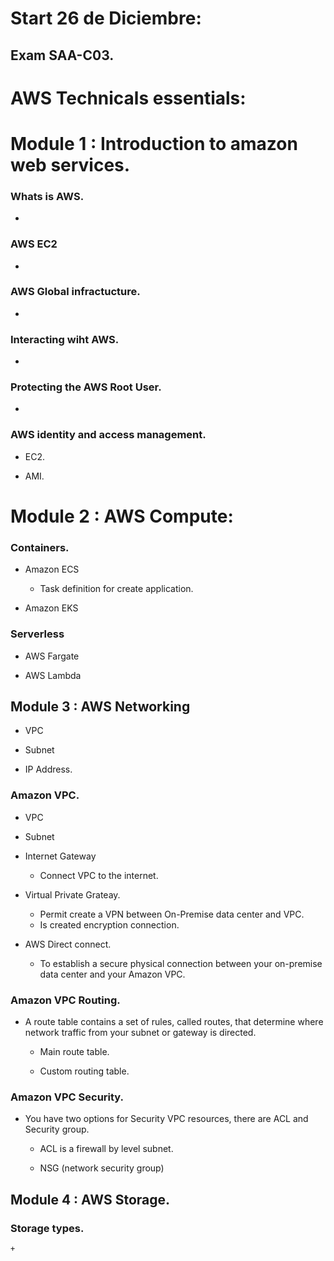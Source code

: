 # Start 26 de Diciembre:
## Exam SAA-C03.



# AWS Technicals essentials:


# Module 1 : Introduction to amazon web services.


### Whats is AWS.

+

### AWS EC2

+

### AWS Global infractucture.

+

### Interacting wiht AWS.

+

### Protecting the AWS Root User.

+

### AWS identity and access management.

+ EC2.

+ AMI.


# Module 2 : AWS Compute:

### Containers.

+ Amazon ECS

    + Task definition for create application.

+ Amazon EKS

### Serverless

+ AWS Fargate

+ AWS Lambda

## Module 3 : AWS Networking 

+ VPC

+ Subnet

+ IP Address.

### Amazon VPC.

+ VPC

+ Subnet

+ Internet Gateway

    + Connect VPC to the internet.

+ Virtual Private Grateay.

    + Permit create a VPN between On-Premise data center and VPC.
    + Is created encryption connection.

+ AWS Direct connect.

    + To establish a secure physical connection between your on-premise data center and your Amazon VPC.

### Amazon VPC Routing.

+ A route table contains a set of rules, called routes, that determine where network traffic from your subnet or gateway is directed.

    + Main route table.

    + Custom routing table.

### Amazon VPC Security.

+ You have two options for Security VPC resources, there are ACL and Security group.

    + ACL is a firewall by level subnet.

    + NSG (network security group)

## Module 4 : AWS Storage.

### Storage types.

    +
